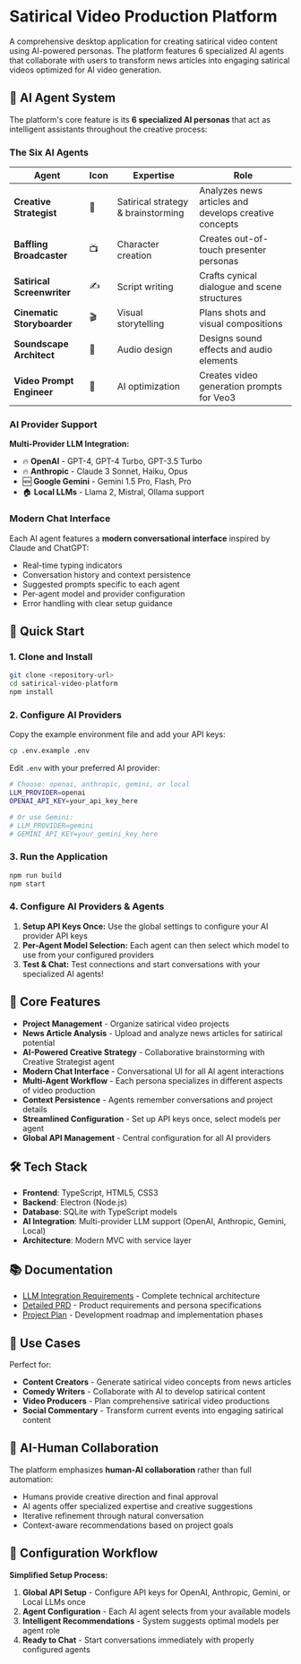 # Satirical Video Production Platform

A comprehensive desktop application for creating satirical video content using AI-powered personas. The platform features 6 specialized AI agents that collaborate with users to transform news articles into engaging satirical videos optimized for AI video generation.

## 🤖 AI Agent System

The platform's core feature is its **6 specialized AI personas** that act as intelligent assistants throughout the creative process:

### The Six AI Agents

| Agent | Icon | Expertise | Role |
|-------|------|-----------|------|
| **Creative Strategist** | 🎯 | Satirical strategy & brainstorming | Analyzes news articles and develops creative concepts |
| **Baffling Broadcaster** | 📺 | Character creation | Creates out-of-touch presenter personas |
| **Satirical Screenwriter** | ✍️ | Script writing | Crafts cynical dialogue and scene structures |
| **Cinematic Storyboarder** | 🎬 | Visual storytelling | Plans shots and visual compositions |
| **Soundscape Architect** | 🎵 | Audio design | Designs sound effects and audio elements |
| **Video Prompt Engineer** | 🤖 | AI optimization | Creates video generation prompts for Veo3 |

### AI Provider Support

**Multi-Provider LLM Integration:**
- 🔥 **OpenAI** - GPT-4, GPT-4 Turbo, GPT-3.5 Turbo
- 🔥 **Anthropic** - Claude 3 Sonnet, Haiku, Opus
- 🆕 **Google Gemini** - Gemini 1.5 Pro, Flash, Pro
- 🏠 **Local LLMs** - Llama 2, Mistral, Ollama support

### Modern Chat Interface

Each AI agent features a **modern conversational interface** inspired by Claude and ChatGPT:
- Real-time typing indicators
- Conversation history and context persistence  
- Suggested prompts specific to each agent
- Per-agent model and provider configuration
- Error handling with clear setup guidance

## 🚀 Quick Start

### 1. Clone and Install
```bash
git clone <repository-url>
cd satirical-video-platform
npm install
```

### 2. Configure AI Providers
Copy the example environment file and add your API keys:
```bash
cp .env.example .env
```

Edit `.env` with your preferred AI provider:
```bash
# Choose: openai, anthropic, gemini, or local
LLM_PROVIDER=openai
OPENAI_API_KEY=your_api_key_here

# Or use Gemini:
# LLM_PROVIDER=gemini  
# GEMINI_API_KEY=your_gemini_key_here
```

### 3. Run the Application
```bash
npm run build
npm start
```

### 4. Configure AI Providers & Agents
1. **Setup API Keys Once:** Use the global settings to configure your AI provider API keys
2. **Per-Agent Model Selection:** Each agent can then select which model to use from your configured providers
3. **Test & Chat:** Test connections and start conversations with your specialized AI agents!

## 📱 Core Features

- **Project Management** - Organize satirical video projects
- **News Article Analysis** - Upload and analyze news articles for satirical potential
- **AI-Powered Creative Strategy** - Collaborative brainstorming with Creative Strategist agent
- **Modern Chat Interface** - Conversational UI for all AI agent interactions
- **Multi-Agent Workflow** - Each persona specializes in different aspects of video production
- **Context Persistence** - Agents remember conversations and project details
- **Streamlined Configuration** - Set up API keys once, select models per agent
- **Global API Management** - Central configuration for all AI providers

## 🛠️ Tech Stack

- **Frontend**: TypeScript, HTML5, CSS3
- **Backend**: Electron (Node.js)
- **Database**: SQLite with TypeScript models
- **AI Integration**: Multi-provider LLM support (OpenAI, Anthropic, Gemini, Local)
- **Architecture**: Modern MVC with service layer

## 📚 Documentation

- [LLM Integration Requirements](docs/LLM_Integration_Requirements.md) - Complete technical architecture
- [Detailed PRD](docs/prd/) - Product requirements and persona specifications
- [Project Plan](docs/project_plan/) - Development roadmap and implementation phases

## 🎯 Use Cases

Perfect for:
- **Content Creators** - Generate satirical video concepts from news articles
- **Comedy Writers** - Collaborate with AI to develop satirical content  
- **Video Producers** - Plan comprehensive satirical video productions
- **Social Commentary** - Transform current events into engaging satirical content

## 🤝 AI-Human Collaboration

The platform emphasizes **human-AI collaboration** rather than full automation:
- Humans provide creative direction and final approval
- AI agents offer specialized expertise and creative suggestions
- Iterative refinement through natural conversation
- Context-aware recommendations based on project goals

## 🔧 Configuration Workflow

**Simplified Setup Process:**
1. **Global API Setup** - Configure API keys for OpenAI, Anthropic, Gemini, or Local LLMs once
2. **Agent Configuration** - Each AI agent selects from your available models
3. **Intelligent Recommendations** - System suggests optimal models per agent role
4. **Ready to Chat** - Start conversations immediately with properly configured agents
